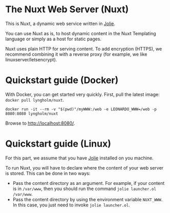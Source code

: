 # The Nuxt Web Server (Nuxt)
This is Nuxt, a dynamic web service written in <a href="https://www.jolie-lang.org/">Jolie</a>.

You can use Nuxt as is, to host dynamic content in the Nuxt Templating language or simply as a host for static pages.

Nuxt uses plain HTTP for serving content. To add encryption (HTTPS), we recommend combining it with a reverse proxy (for example, we like linuxserver/letsencrypt).

# Quickstart guide (Docker)
With Docker, you can get started very quickly. First, pull the latest image: `docker pull lyngholm/nuxt`.

```
docker run -it --rm -v "$(pwd)"/myWWW:/web -e LEONARDO_WWW=/web -p 8080:8080 lyngholm/nuxt
```
Browse to <a href="">http://localhost:8080/</a>.

# Quickstart guide (Linux)
For this part, we assume that you have <a href="https://www.jolie-lang.org/">Jolie</a> installed on you machine.

To run Nuxt, you will have to declare where the content of your web server is stored. This can be done in two ways:
- Pass the content directory as an argument. For example, if your content is in `/var/www`, then you should run the command `jolie launcher.ol /var/www`.
- Pass the content directory by using the environment variable `NUXT_WWW`. In this case, you just need to invoke `jolie launcher.ol`.
